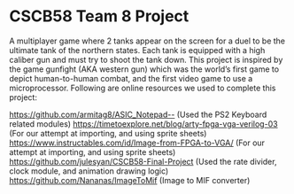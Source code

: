 # CSCB58 Team 8 Project

A multiplayer game where 2 tanks appear on the screen for a duel to be the ultimate tank of the northern states. Each tank is equipped with a high caliber gun and must try to shoot the tank down. This project is inspired by the game gunfight (AKA western gun) which was the world’s first game to depict human-to-human combat, and the first video game to use a microprocessor. Following are online resources we used to complete this project:

https://github.com/armitag8/ASIC_Notepad-- (Used the PS2 Keyboard related modules)
https://timetoexplore.net/blog/arty-fpga-vga-verilog-03 (For our attempt at importing, and using sprite sheets)
https://www.instructables.com/id/Image-from-FPGA-to-VGA/ (For our attempt at importing, and using sprite sheets)
https://github.com/julesyan/CSCB58-Final-Project (Used the rate divider, clock module, and animation drawing logic)
https://github.com/Nananas/ImageToMif (Image to MIF converter)
